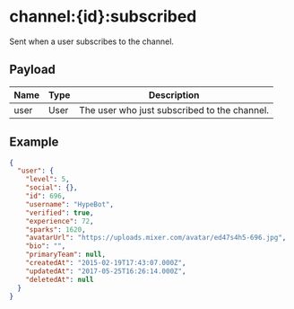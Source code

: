 # channel:{id}:subscribed

Sent when a user subscribes to the channel.

## Payload
|Name|Type|Description|
|----|----|-----------|
|user|User|The user who just subscribed to the channel.|

## Example
```json
{
  "user": {
    "level": 5,
    "social": {},
    "id": 696,
    "username": "HypeBot",
    "verified": true,
    "experience": 72,
    "sparks": 1620,
    "avatarUrl": "https://uploads.mixer.com/avatar/ed47s4h5-696.jpg",
    "bio": "",
    "primaryTeam": null,
    "createdAt": "2015-02-19T17:43:07.000Z",
    "updatedAt": "2017-05-25T16:26:14.000Z",
    "deletedAt": null
  }
}
```
